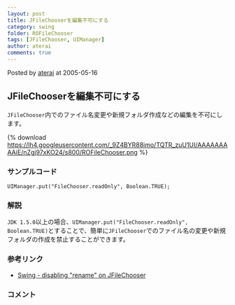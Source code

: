 ```yaml
---
layout: post
title: JFileChooserを編集不可にする
category: swing
folder: ROFileChooser
tags: [JFileChooser, UIManager]
author: aterai
comments: true
---
```


Posted by [aterai](http://terai.xrea.jp/aterai.html) at 2005-05-16

## JFileChooserを編集不可にする
`JFileChooser`内でのファイル名変更や新規フォルダ作成などの編集を不可にします。

{% download https://lh4.googleusercontent.com/_9Z4BYR88imo/TQTR_zuU1UI/AAAAAAAAAiE/nZgj97xKO24/s800/ROFileChooser.png %}

### サンプルコード
<pre class="prettyprint"><code>UIManager.put("FileChooser.readOnly", Boolean.TRUE);
</code></pre>

### 解説
`JDK 1.5.0`以上の場合、`UIManager.put("FileChooser.readOnly", Boolean.TRUE)`とすることで、簡単に`JFileChooser`でのファイル名の変更や新規フォルダの作成を禁止することができます。

### 参考リンク
- [Swing - disabling "rename" on JFileChooser](https://forums.oracle.com/thread/1377535)

<!-- dummy comment line for breaking list -->

### コメント
